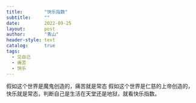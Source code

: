 ```yaml
---
title:        "快乐指数"
subtitle:     ""
date:         2022-09-25
layout:       post
author:       "青山"
header-style: text
catalog:      true
tags:
  - 见自己
  - 痛苦
  - 快乐
---
```


假如这个世界是魔鬼创造的，痛苦就是常态  假如这个世界是仁慈的上帝创造的，快乐就是常态，判断自己是生活在天堂还是地狱，就看快乐指数。